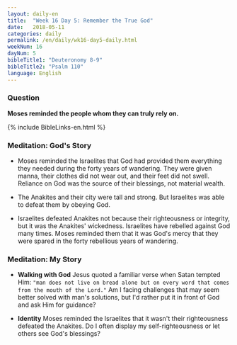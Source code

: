 ```yaml
---
layout: daily-en
title:  "Week 16 Day 5: Remember the True God"
date:   2018-05-11
categories: daily
permalink: /en/daily/wk16-day5-daily.html
weekNum: 16
dayNum: 5
bibleTitle1: "Deuteronomy 8-9"
bibleTitle2: "Psalm 110"
language: English
---
```


### Question
**Moses reminded the people whom they can truly rely on.**

{% include BibleLinks-en.html %}

### Meditation: God's Story  
+ Moses reminded the Israelites that God had provided them everything they needed during the forty years of wandering. They were given manna, their clothes did not wear out, and their feet did not swell. Reliance on God was the source of their blessings, not material wealth. 

+ The Anakites and their city were tall and strong. But Israelites was able to defeat them by obeying God.

+ Israelites defeated Anakites not because their righteousness or integrity, but it was the Anakites' wickedness. Israelites have rebelled against God many times. Moses reminded them that it was God's mercy that they were spared in the forty rebellious years of wandering.

### Meditation: My Story  
+ **Walking with God** Jesus quoted a familiar verse when Satan tempted Him: `"man does not live on bread alone but on every word that comes from the mouth of the Lord."` Am I facing challenges that may seem better solved with man's solutions, but I'd rather put it in front of God and ask Him for guidance?

+ **Identity** Moses reminded the Israelites that it wasn't their righteousness defeated the Anakites. Do I often display my self-righteousness or let others see God's blessings?
